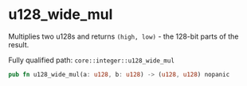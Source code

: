 # u128_wide_mul

Multiplies two u128s and returns `(high, low)` - the 128-bit parts of the result.

Fully qualified path: `core::integer::u128_wide_mul`

```rust
pub fn u128_wide_mul(a: u128, b: u128) -> (u128, u128) nopanic
```

